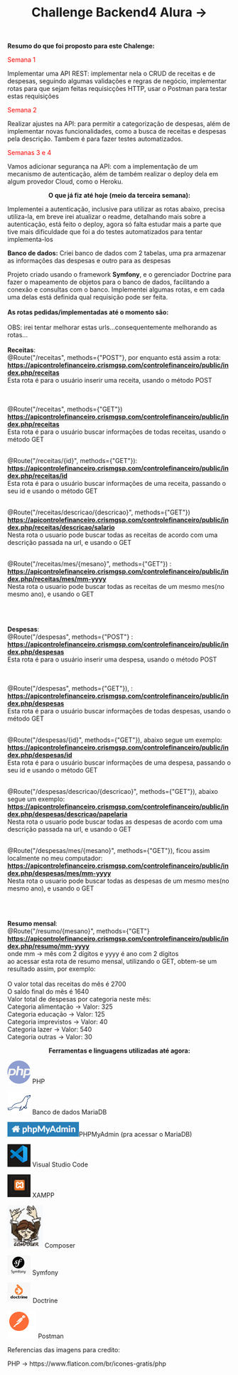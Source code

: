 <h1 align="center"><strong>Challenge Backend4 Alura -> </strong></h1><br>

<strong>Resumo do que foi proposto para este Chalenge:</strong><br>
<p style="color: red";>Semana 1  </p>
Implementar uma API REST: implementar nela o CRUD de receitas e de despesas, seguindo algumas validações e regras de negócio,
implementar rotas para que sejam feitas requisicções HTTP, usar o Postman para testar estas requisições<br>

<p style="color: red";>Semana 2 </p>
Realizar ajustes na API: para permitir a categorização de despesas, além de implementar novas funcionalidades, como a busca de receitas e despesas pela descrição. Tambem é para fazer testes automatizados. <br>

<p style="color: red";>Semanas 3 e 4 </p>

Vamos adicionar segurança na API: com a implementação de um mecanismo de autenticação, além de também realizar o deploy dela em algum provedor Cloud, como o Heroku.

<p align="center"><strong>O que já fiz até hoje (meio da terceira semana):</strong></p>

<p>Implementei a autenticação, inclusive para utilizar as rotas abaixo, precisa utiliza-la, em breve irei atualizar o readme, detalhando mais sobre a autenticação, está feito o deploy, agora só falta estudar mais a parte que tive mais dificuldade que foi a do testes automatizados para tentar implementa-los</p>

<strong>Banco de dados:</strong> Criei banco de dados com 2 tabelas, uma pra armazenar as informações das despesas e outro para 
as despesas<br>

Projeto criado usando o framework <strong>Symfony</strong>, e o gerenciador Doctrine para fazer o mapeamento de objetos para o banco de dados, facilitando a conexão e consultas com o banco. Implementei algumas rotas, e em cada uma delas está definida qual requisição pode ser feita. <br> <br>
<strong>As rotas pedidas/implementadas até o momento são:</strong> <br><br>
OBS: irei tentar melhorar estas urls...consequentemente melhorando as rotas...<br><br>
<strong>Receitas</strong>: <br>
@Route("/receitas", methods={"POST"}, por enquanto está assim a rota:<br>
 <strong>https://apicontrolefinanceiro.crismgsp.com/controlefinanceiro/public/index.php/receitas</strong> <br>
 Esta rota é para o usuário inserir uma receita, usando o método POST <br><br>
 <br>
 
 @Route("/receitas", methods={"GET"})<br>
<strong>https://apicontrolefinanceiro.crismgsp.com/controlefinanceiro/public/index.php/receitas</strong><br>
Esta rota é para o usuário buscar informações de todas receitas, usando o método GET<br><br>

@Route("/receitas/{id}", methods={"GET"}):<br>
<strong>https://apicontrolefinanceiro.crismgsp.com/controlefinanceiro/public/index.php/receitas/id</strong> <br>
Esta rota é para o usuário buscar informações de uma receita, passando o seu id e usando o método GET<br><br>

@Route("/receitas/descricao/{descricao}", methods={"GET"})<br>
<strong>https://apicontrolefinanceiro.crismgsp.com/controlefinanceiro/public/index.php/receitas/descricao/salario</strong> <br>
Nesta rota o usuario pode buscar todas as receitas de acordo com uma descrição passada na url, e usando o GET<br><br>

@Route("/receitas/mes/{mesano}", methods={"GET"}) :<br>
<strong>https://apicontrolefinanceiro.crismgsp.com/controlefinanceiro/public/index.php/receitas/mes/mm-yyyy</strong> <br>
Nesta rota o usuario pode buscar todas as receitas de um mesmo mes(no mesmo ano), e usando o GET<br><br>

<br>

<strong>Despesas</strong>: <br>
@Route("/despesas", methods={"POST"} :<br>
 <strong>https://apicontrolefinanceiro.crismgsp.com/controlefinanceiro/public/index.php/despesas</strong> <br>
 Esta rota é para o usuário inserir uma despesa, usando o método POST <br><br>
 <br>
 
 @Route("/despesas", methods={"GET"}), :<br>
<strong>https://apicontrolefinanceiro.crismgsp.com/controlefinanceiro/public/index.php/despesas</strong> <br>
Esta rota é para o usuário buscar informações de todas despesas, usando o método GET<br><br>

@Route("/despesas/{id}", methods={"GET"}),  abaixo segue um exemplo:<br>
<strong>https://apicontrolefinanceiro.crismgsp.com/controlefinanceiro/public/index.php/despesas/id</strong> <br>
Esta rota é para o usuário buscar informações de uma despesa, passando o seu id e usando o método GET<br><br>

@Route("/despesas/descricao/{descricao}", methods={"GET"}), abaixo segue um exemplo:<br>
<strong>https://apicontrolefinanceiro.crismgsp.com/controlefinanceiro/public/index.php/despesas/descricao/papelaria</strong> <br>
Nesta rota o usuario pode buscar todas as despesas de acordo com uma descrição passada na url, e usando o GET<br><br>

@Route("/despesas/mes/{mesano}", methods={"GET"}), ficou assim localmente no meu computador:<br>
<strong>https://apicontrolefinanceiro.crismgsp.com/controlefinanceiro/public/index.php/despesas/mes/mm-yyyy</strong> <br>
Nesta rota o usuario pode buscar todas as despesas de um mesmo mes(no mesmo ano), e usando o GET<br><br>


<br>


<strong>Resumo mensal</strong>: <br>
@Route("/resumo/{mesano}", methods={"GET"}<br>
 <strong>https://apicontrolefinanceiro.crismgsp.com/controlefinanceiro/public/index.php/resumo/mm-yyyy</strong> <br>
  onde mm -> mês com 2 dígitos e yyyy é ano com 2 dígitos <br>
ao acessar esta rota de resumo mensal, utilizando o GET, obtem-se um resultado assim, por exemplo:<br><br>
O valor total das receitas do mês é 2700<br>
O saldo final do mês é 1640<br>
Valor total de despesas por categoria neste mês:<br>
Categoria  alimentação   -> Valor: 325<br>
Categoria  educação   -> Valor: 125<br>
Categoria  imprevistos   -> Valor: 40<br>
Categoria  lazer   -> Valor: 540<br>
Categoria  outras   -> Valor: 30<br>



<p align="center"><strong>Ferramentas e linguagens utilizadas até agora:</strong></p>
<p><img src='src/assets/imagens/php.png' alt="simbolo PHP criado por Freepik - Flaticon"/> PHP </p>

<p><img src='src/assets/imagens/mariadb.png'alt="simbolo MariaDB"/> Banco de dados MariaDB </p>
<p><img src='src/assets/imagens/phpmyadmin.png' alt=" Imagem relacionada a PHPMyAdmin"/>PHPMyAdmin (pra acessar o MariaDB)  </p>
<p><img src='src/assets/imagens/vscode.png' alt="simbolo VSCODE"/> Visual Studio Code </p>
<p><img src='src/assets/imagens/xampp.png' alt="simbolo XAMPP"/> XAMPP <br> </p>
<p><img src='src/assets/imagens/composer.png' alt="simbolo XAMPP"/> Composer <br> </p>
<p><img src='src/assets/imagens/symfony.png' alt="simbolo XAMPP"/> Symfony <br> </p>
<p><img src='src/assets/imagens/doctrine.png' alt="simbolo XAMPP"/> Doctrine<br> </p>
<p><img src='src/assets/imagens/postman.png' alt="simbolo XAMPP"/> Postman<br> </p>







<p>Referencias das imagens para credito:</p>
PHP -> https://www.flaticon.com/br/icones-gratis/php

<br>


